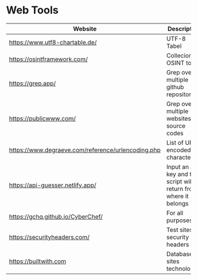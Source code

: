 # Web Tools

| Website | Description | 
| --- | --- |
| https://www.utf8-chartable.de/ | UTF-8 Tabel |
| https://osintframework.com/ | Collecion of OSINT tools |
| https://grep.app/ | Grep over multiple github repositories | 
| https://publicwww.com/ | Grep over multiple websites source codes | 
| https://www.degraeve.com/reference/urlencoding.php | List of URL encoded characters |   
| https://api-guesser.netlify.app/ | Input an api key and the script will return from where it belongs |  
| https://gchq.github.io/CyberChef/ | For all purposes | 
| https://securityheaders.com/ | Test sites for security headers | 
| https://builtwith.com | Database of sites technologies | 
